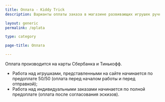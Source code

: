 ```yaml
---
title: Оплата - Kiddy Trick
description: Варианты оплаты заказа в магазине развивающих игрушек ручной работы Kiddy Trick

layout: generic
permalink: /oplata

type: category

page-title: Оплата

---
```

Оплата производится на карты Сбербанка и Тинькофф.

- Работа над игрушками, представленными на сайте начинается по предоплате 50/50 (оплата перед началом работы и перед отправкой);
- Работа над индивидуальными заказами начинается по полной предоплате (оплата после согласования эскизов).